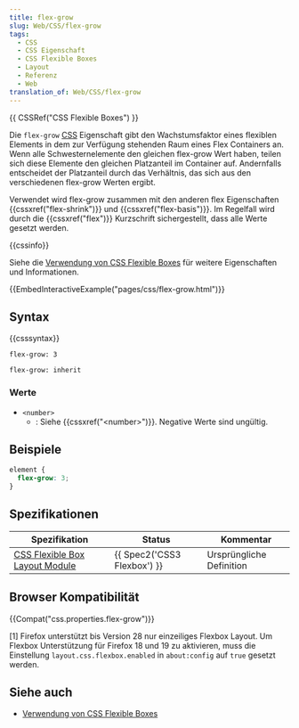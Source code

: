 ```yaml
---
title: flex-grow
slug: Web/CSS/flex-grow
tags:
  - CSS
  - CSS Eigenschaft
  - CSS Flexible Boxes
  - Layout
  - Referenz
  - Web
translation_of: Web/CSS/flex-grow
---
```

{{ CSSRef("CSS Flexible Boxes") }}

Die `flex-grow` [CSS](/de/docs/Web/CSS) Eigenschaft gibt den Wachstumsfaktor eines flexiblen Elements in dem zur Verfügung stehenden Raum eines Flex Containers an. Wenn alle Schwesternelemente den gleichen flex-grow Wert haben, teilen sich diese Elemente den gleichen Platzanteil im Container auf. Andernfalls entscheidet der Platzanteil durch das Verhältnis, das sich aus den verschiedenen flex-grow Werten ergibt.

Verwendet wird flex-grow zusammen mit den anderen flex Eigenschaften {{cssxref("flex-shrink")}} und {{cssxref("flex-basis")}}. Im Regelfall wird durch die {{cssxref("flex")}} Kurzschrift sichergestellt, dass alle Werte gesetzt werden.

{{cssinfo}}

Siehe die [Verwendung von CSS Flexible Boxes](/de/docs/Web/Guide/CSS/Flexible_boxes) für weitere Eigenschaften und Informationen.

{{EmbedInteractiveExample("pages/css/flex-grow.html")}}

## Syntax

{{csssyntax}}

    flex-grow: 3

    flex-grow: inherit

### Werte

- `<number>`
  - : Siehe {{cssxref("&lt;number&gt;")}}. Negative Werte sind ungültig.

## Beispiele

```css
element {
  flex-grow: 3;
}
```

## Spezifikationen

| Spezifikation                                                                     | Status                               | Kommentar                |
| --------------------------------------------------------------------------------- | ------------------------------------ | ------------------------ |
| [CSS Flexible Box Layout Module](http://dev.w3.org/csswg/css3-flexbox/#flex-grow) | {{ Spec2('CSS3 Flexbox') }} | Ursprüngliche Definition |

## Browser Kompatibilität

{{Compat("css.properties.flex-grow")}}

\[1] Firefox unterstützt bis Version 28 nur einzeiliges Flexbox Layout. Um Flexbox Unterstützung für Firefox 18 und 19 zu aktivieren, muss die Einstellung `layout.css.flexbox.enabled` in `about:config` auf `true` gesetzt werden.

## Siehe auch

- [Verwendung von CSS Flexible Boxes](/de/docs/Web/Guide/CSS/Flexible_boxes "CSS/Using_CSS_flexible_boxes")
